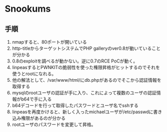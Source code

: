 # Snookums
## 手順
1. nmapすると、80ポートが開いている
2. http-titleからターゲットシステムでPHP galleryのver0.8が動いていることが分かる
3. 0.8のexploitを調べるが動かない。逆に0.7のRCE PoCが動く。
4. linpeasするとPWNKITの脆弱性を使った権限昇格がヒットするのでそれを使うとrootになれる。
5. 他の解法として、/var/www/html/にdb.phpがあるのでそこから認証情報を取得する
6. mysqlのrootユーザの認証が手に入り、これによって複数のユーザの認証情報がb64で手に入る
7. b64デコードを行って取得したパスワードとユーザ名でsshする
8. linpeasを再度かけると、新しく入ったmichaelユーザが/etc/passwdに書き込み権限があるのが分かる
9. rootユーザのパスワードを変更して昇格。